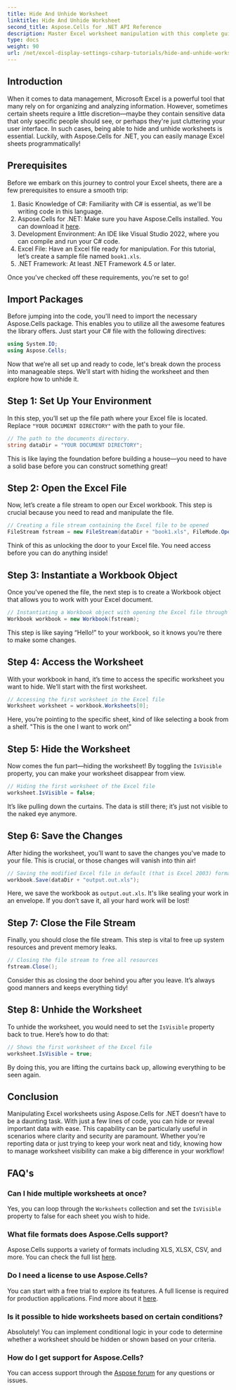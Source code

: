 ```yaml
---
title: Hide And Unhide Worksheet
linktitle: Hide And Unhide Worksheet
second_title: Aspose.Cells for .NET API Reference
description: Master Excel worksheet manipulation with this complete guide to hiding and un-hiding sheets using Aspose.Cells for .NET. Streamline your data management.
type: docs
weight: 90
url: /net/excel-display-settings-csharp-tutorials/hide-and-unhide-worksheet/
---
```

## Introduction

When it comes to data management, Microsoft Excel is a powerful tool that many rely on for organizing and analyzing information. However, sometimes certain sheets require a little discretion—maybe they contain sensitive data that only specific people should see, or perhaps they're just cluttering your user interface. In such cases, being able to hide and unhide worksheets is essential. Luckily, with Aspose.Cells for .NET, you can easily manage Excel sheets programmatically! 

## Prerequisites

Before we embark on this journey to control your Excel sheets, there are a few prerequisites to ensure a smooth trip:

1. Basic Knowledge of C#: Familiarity with C# is essential, as we'll be writing code in this language.
2. Aspose.Cells for .NET: Make sure you have Aspose.Cells installed. You can download it [here](https://releases.aspose.com/cells/net/).
3. Development Environment: An IDE like Visual Studio 2022, where you can compile and run your C# code.
4. Excel File: Have an Excel file ready for manipulation. For this tutorial, let’s create a sample file named `book1.xls`.
5. .NET Framework: At least .NET Framework 4.5 or later.

Once you've checked off these requirements, you're set to go!

## Import Packages

Before jumping into the code, you'll need to import the necessary Aspose.Cells package. This enables you to utilize all the awesome features the library offers. Just start your C# file with the following directives:

```csharp
using System.IO;
using Aspose.Cells;
```

Now that we’re all set up and ready to code, let's break down the process into manageable steps. We’ll start with hiding the worksheet and then explore how to unhide it.

## Step 1: Set Up Your Environment

In this step, you’ll set up the file path where your Excel file is located. Replace `"YOUR DOCUMENT DIRECTORY"` with the path to your file.

```csharp
// The path to the documents directory.
string dataDir = "YOUR DOCUMENT DIRECTORY";
```

This is like laying the foundation before building a house—you need to have a solid base before you can construct something great!

## Step 2: Open the Excel File

Now, let’s create a file stream to open our Excel workbook. This step is crucial because you need to read and manipulate the file.

```csharp
// Creating a file stream containing the Excel file to be opened
FileStream fstream = new FileStream(dataDir + "book1.xls", FileMode.Open);
```

Think of this as unlocking the door to your Excel file. You need access before you can do anything inside!

## Step 3: Instantiate a Workbook Object

Once you've opened the file, the next step is to create a Workbook object that allows you to work with your Excel document.

```csharp
// Instantiating a Workbook object with opening the Excel file through the file stream
Workbook workbook = new Workbook(fstream);
```

This step is like saying “Hello!” to your workbook, so it knows you’re there to make some changes.

## Step 4: Access the Worksheet

With your workbook in hand, it’s time to access the specific worksheet you want to hide. We’ll start with the first worksheet.

```csharp
// Accessing the first worksheet in the Excel file
Worksheet worksheet = workbook.Worksheets[0];
```

Here, you’re pointing to the specific sheet, kind of like selecting a book from a shelf. "This is the one I want to work on!"

## Step 5: Hide the Worksheet

Now comes the fun part—hiding the worksheet! By toggling the `IsVisible` property, you can make your worksheet disappear from view.

```csharp
// Hiding the first worksheet of the Excel file
worksheet.IsVisible = false;
```

It’s like pulling down the curtains. The data is still there; it’s just not visible to the naked eye anymore.

## Step 6: Save the Changes

After hiding the worksheet, you’ll want to save the changes you've made to your file. This is crucial, or those changes will vanish into thin air!

```csharp
// Saving the modified Excel file in default (that is Excel 2003) format
workbook.Save(dataDir + "output.out.xls");
```

Here, we save the workbook as `output.out.xls`. It's like sealing your work in an envelope. If you don’t save it, all your hard work will be lost!

## Step 7: Close the File Stream

Finally, you should close the file stream. This step is vital to free up system resources and prevent memory leaks.

```csharp
// Closing the file stream to free all resources
fstream.Close();
```

Consider this as closing the door behind you after you leave. It’s always good manners and keeps everything tidy!

## Step 8: Unhide the Worksheet

To unhide the worksheet, you would need to set the `IsVisible` property back to true. Here’s how to do that:

```csharp
// Shows the first worksheet of the Excel file
worksheet.IsVisible = true;
```

By doing this, you are lifting the curtains back up, allowing everything to be seen again.

## Conclusion

Manipulating Excel worksheets using Aspose.Cells for .NET doesn’t have to be a daunting task. With just a few lines of code, you can hide or reveal important data with ease. This capability can be particularly useful in scenarios where clarity and security are paramount. Whether you're reporting data or just trying to keep your work neat and tidy, knowing how to manage worksheet visibility can make a big difference in your workflow!

## FAQ's

### Can I hide multiple worksheets at once?
Yes, you can loop through the `Worksheets` collection and set the `IsVisible` property to false for each sheet you wish to hide.

### What file formats does Aspose.Cells support?
Aspose.Cells supports a variety of formats including XLS, XLSX, CSV, and more. You can check the full list [here](https://reference.aspose.com/cells/net/).

### Do I need a license to use Aspose.Cells?
You can start with a free trial to explore its features. A full license is required for production applications. Find more about it [here](https://purchase.aspose.com/buy).

### Is it possible to hide worksheets based on certain conditions?
Absolutely! You can implement conditional logic in your code to determine whether a worksheet should be hidden or shown based on your criteria.

### How do I get support for Aspose.Cells?
You can access support through the [Aspose forum](https://forum.aspose.com/c/cells/9) for any questions or issues.
